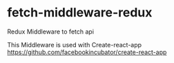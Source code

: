 # fetch-middleware-redux
Redux Middleware to fetch api

This Middleware is used with Create-react-app https://github.com/facebookincubator/create-react-app
